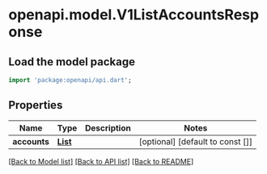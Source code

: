 # openapi.model.V1ListAccountsResponse

## Load the model package
```dart
import 'package:openapi/api.dart';
```

## Properties
Name | Type | Description | Notes
------------ | ------------- | ------------- | -------------
**accounts** | [**List<V1Account>**](V1Account.md) |  | [optional] [default to const []]

[[Back to Model list]](../README.md#documentation-for-models) [[Back to API list]](../README.md#documentation-for-api-endpoints) [[Back to README]](../README.md)


